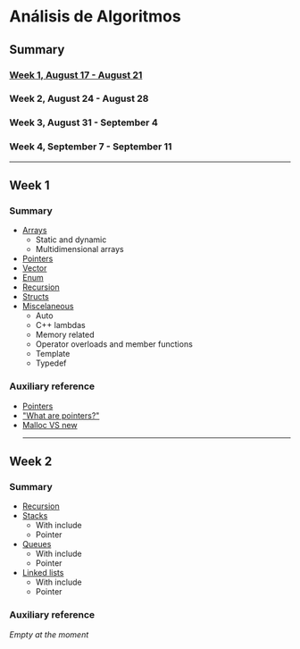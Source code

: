 # Análisis de Algoritmos

## Summary
### [Week 1, August 17 - August 21](https://github.com/wmoralesdev/AA0220/tree/empty/Week%201)
### Week 2, August 24 - August 28
### Week 3, August 31 - September 4
### Week 4, September 7 - September 11

<hr>

## Week 1
### Summary
- [Arrays](https://github.com/wmoralesdev/AA0220/tree/empty/Week%201/1.%20Arrays)
    - Static and dynamic
    - Multidimensional arrays
- [Pointers](https://github.com/wmoralesdev/AA0220/tree/empty/Week%201/2.%20Pointers)
- [Vector](https://github.com/wmoralesdev/AA0220/tree/empty/Week%201/3.%20Vector)
- [Enum](https://github.com/wmoralesdev/AA0220/tree/empty/Week%201/4.%20Enums)
- [Recursion](https://github.com/wmoralesdev/AA0220/tree/empty/Week%201/5.%20Recursion)
- [Structs](https://github.com/wmoralesdev/AA0220/tree/empty/Week%201/5.%20Structs)
- [Miscelaneous](https://github.com/wmoralesdev/AA0220/tree/empty/Week%201/6.%20Misc)
    - Auto
    - C++ lambdas
    - Memory related
    - Operator overloads and member functions
    - Template
    - Typedef

### Auxiliary reference
- [Pointers](https://www.geeksforgeeks.org/pointers-c-examples/)
- ["What are pointers?"](https://youtu.be/iChalAKXffs)
- [Malloc VS new](https://www.geeksforgeeks.org/malloc-vs-new/)
<br><hr>

## Week 2
### Summary
- [Recursion](https://github.com/wmoralesdev/AA0220/tree/empty/Week%202/0.%20Recursion)
- [Stacks](https://github.com/wmoralesdev/AA0220/tree/empty/Week%202/1.%20Stack)
    - With include
    - Pointer
- [Queues](https://github.com/wmoralesdev/AA0220/tree/empty/Week%202/2.%20Queue)
    - With include
    - Pointer
- [Linked lists](https://github.com/wmoralesdev/AA0220/tree/empty/Week%202/3.%20Lists)
    - With include
    - Pointer

### Auxiliary reference
*Empty at the moment*